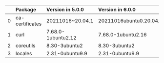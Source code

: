 <!-- markdown-link-check-disable -->

|    | Package         | Version in 5.0.0   | Version in 6.0.0        | Status   |
|---:|:----------------|:-------------------|:------------------------|:---------|
|  0 | ca-certificates | 20211016~20.04.1   | 20211016ubuntu0.20.04.1 | UPDATED  |
|  1 | curl            | 7.68.0-1ubuntu2.12 | 7.68.0-1ubuntu2.16      | UPDATED  |
|  2 | coreutils       | 8.30-3ubuntu2      | 8.30-3ubuntu2           |          |
|  3 | locales         | 2.31-0ubuntu9.9    | 2.31-0ubuntu9.9         |          |
